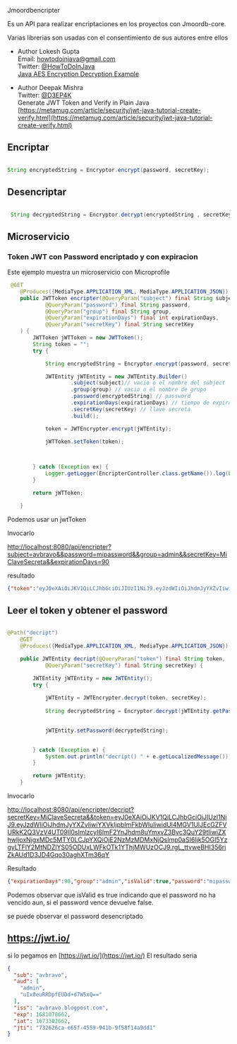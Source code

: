Jmoordbencripter

Es un API para realizar encriptaciones en los proyectos con Jmoordb-core.

Varias librerias son usadas con el consentimiento de sus autores entre ellos

 * Author Lokesh Gupta  
   Email: howtodoinjava@gmail.com  
   Twitter: [@HowToDoInJava](@HowToDoInJava)  
   [Java AES Encryption Decryption Example](https://howtodoinjava.com/java/java-security/java-aes-encryption-example/)  

* Author Deepak Mishra   
  Twitter: [@D3EP4K](@D3EP4K)  
  Generate JWT Token and Verify in Plain Java
  [https://metamug.com/article/security/jwt-java-tutorial-create-verify.html](https://metamug.com/article/security/jwt-java-tutorial-create-verify.html)  



## Encriptar

```java

String encryptedString = Encryptor.encrypt(password, secretKey);

```

## Desencriptar

```java

 String decryptedString = Encryptor.decrypt(encryptedString , secretKey);

```

## Microservicio

### Token JWT con Password encriptado y con expiracion

Este ejemplo muestra un microservicio con Microprofile

```java
 @GET
    @Produces({MediaType.APPLICATION_XML, MediaType.APPLICATION_JSON})
    public JWTToken encripter(@QueryParam("subject") final String subject,
            @QueryParam("password") final String password,
            @QueryParam("group") final String group,
            @QueryParam("expirationDays") final int expirationDays,
            @QueryParam("secretKey") final String secretKey
    ) {
        JWTToken jWTToken = new JWTToken();
        String token = "";
        try {

            String encryptedString = Encryptor.encrypt(password, secretKey);

            JWTEntity jWTEntity = new JWTEntity.Builder()
                    .subject(subject)// vacio o el nombre del subject
                    .group(group) // vacio o el nombre de grupo
                    .password(encryptedString) // password
                    .expirationDays(expirationDays) // tiempo de expiracion en dias 90
                    .secretKey(secretKey) // llave secreta
                    .build();

            token = JWTEncrypter.encrypt(jWTEntity);

            jWTToken.setToken(token);

       

        } catch (Exception ex) {
            Logger.getLogger(EncripterController.class.getName()).log(Level.SEVERE, null, ex);
        }

        return jWTToken;

    }
```
Podemos usar un jwtToken

Invocarlo

[http://localhost:8080/api/encripter?subject=avbravo&&password=mipassword&&group=admin&&secretKey=MiClaveSecreta&&expirationDays=90](http://localhost:8080/api/encripter?subject=avbravo&&password=mipassword&&group=admin&&secretKey=MiClaveSecreta&&expirationDays=90)

resultado

```json
{"token":"eyJ0eXAiOiJKV1QiLCJhbGciOiJIUzI1NiJ9.eyJzdWIiOiJhdmJyYXZvIiwiYXVkIjpbImFkbWluIiwidUl4MGV1UlJEcGZFVURkK2Q3VzV4UT09Il0sImlzcyI6ImF2YnJhdm8uYmxvZ3Bvc3QuY29tIiwiZXhwIjoxNjgxMDc5MTY0LCJpYXQiOjE2NzMzMDMxNjQsImp0aSI6Ijk5OGI5YzgyLTFlY2MtNDZlYS05ODUxLWFkOTk1YThjMWUzOCJ9.rgL_ttvweBHI356riZkAUd1D3JD4Gqo30aghXTm36qY"}

```



## Leer el token y obtener el password

```java

@Path("decript")
    @GET
    @Produces({MediaType.APPLICATION_XML, MediaType.APPLICATION_JSON})

    public JWTEntity decript(@QueryParam("token") final String token,
            @QueryParam("secretKey") final String secretKey) {

        JWTEntity jWTEntity = new JWTEntity();
        try {
    
            jWTEntity = JWTEncrypter.decrypt(token, secretKey);
           
            String decryptedString = Encryptor.decrypt(jWTEntity.getPassword(), secretKey);

           
            jWTEntity.setPassword(decryptedString);

           
        } catch (Exception e) {
            System.out.println("decript() " + e.getLocalizedMessage());
        }

        return jWTEntity;
    }

```

Invocarlo


[http://localhost:8080/api/encripter/decript?secretKey=MiClaveSecreta&&token=eyJ0eXAiOiJKV1QiLCJhbGciOiJIUzI1NiJ9.eyJzdWIiOiJhdmJyYXZvIiwiYXVkIjpbImFkbWluIiwidUl4MGV1UlJEcGZFVURkK2Q3VzV4UT09Il0sImlzcyI6ImF2YnJhdm8uYmxvZ3Bvc3QuY29tIiwiZXhwIjoxNjgxMDc5MTY0LCJpYXQiOjE2NzMzMDMxNjQsImp0aSI6Ijk5OGI5YzgyLTFlY2MtNDZlYS05ODUxLWFkOTk1YThjMWUzOCJ9.rgL_ttvweBHI356riZkAUd1D3JD4Gqo30aghXTm36qY](http://localhost:8080/api/encripter/decript?secretKey=MiClaveSecreta&&token=eyJ0eXAiOiJKV1QiLCJhbGciOiJIUzI1NiJ9.eyJzdWIiOiJhdmJyYXZvIiwiYXVkIjpbImFkbWluIiwidUl4MGV1UlJEcGZFVURkK2Q3VzV4UT09Il0sImlzcyI6ImF2YnJhdm8uYmxvZ3Bvc3QuY29tIiwiZXhwIjoxNjgxMDc5MTY0LCJpYXQiOjE2NzMzMDMxNjQsImp0aSI6Ijk5OGI5YzgyLTFlY2MtNDZlYS05ODUxLWFkOTk1YThjMWUzOCJ9.rgL_ttvweBHI356riZkAUd1D3JD4Gqo30aghXTm36qY)



Resultado

```json
{"expirationDays":90,"group":"admin","isValid":true,"password":"mipassword","status":0,"subject":"avbravo"}

```

Podemos observar que isValid es true indicando que el password no ha vencido aun, si el password vence devuelve false.

se puede observar el password desencriptado


## https://jwt.io/
si lo pegamos en [https://jwt.io/](https://jwt.io/)
El resultado seria

```json
{
  "sub": "avbravo",
  "aud": [
    "admin",
    "uIx0euRRDpfEUDd+d7W5xQ=="
  ],
  "iss": "avbravo.blogpost.com",
  "exp": 1681078662,
  "iat": 1673302662,
  "jti": "732626ca-e65f-4559-941b-9f58f14a9dd1"
}

```
